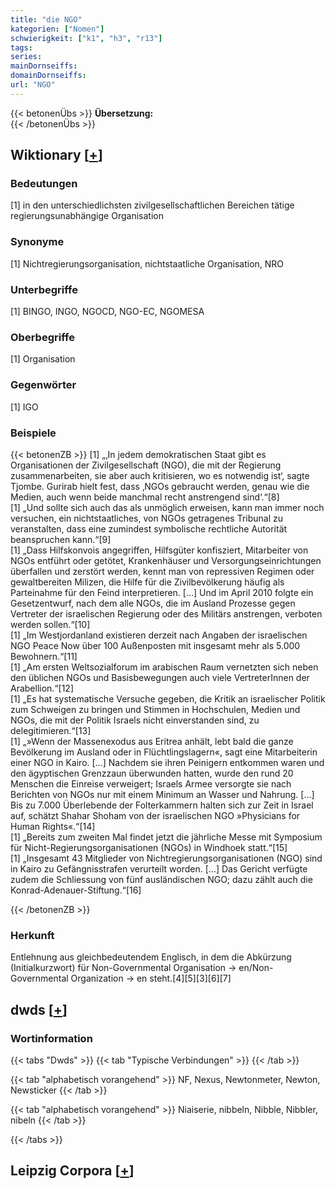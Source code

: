 ```yaml
---
title: "die NGO"
kategorien: ["Nomen"]
schwierigkeit: ["k1", "h3", "r13"]
tags:
series:
mainDornseiffs:
domainDornseiffs:
url: "NGO"
---
```


{{< betonenÜbs >}}
**Übersetzung:**  
{{< /betonenÜbs >}}

## Wiktionary [[+](https://de.wiktionary.org/wiki/NGO)]

### Bedeutungen
[1] in den unterschiedlichsten zivilgesellschaftlichen Bereichen tätige regierungsunabhängige Organisation  

### Synonyme
[1] Nichtregierungsorganisation, nichtstaatliche Organisation, NRO  

### Unterbegriffe
[1] BINGO, INGO, NGOCD, NGO-EC, NGOMESA  

### Oberbegriffe
[1] Organisation  

### Gegenwörter
[1] IGO  

### Beispiele
{{< betonenZB >}}
[1] „‚In jedem demokratischen Staat gibt es Organisationen der Zivilgesellschaft (NGO), die mit der Regierung zusammenarbeiten, sie aber auch kritisieren, wo es notwendig ist‘, sagte Tjombe. Gurirab hielt fest, dass ‚NGOs gebraucht werden, genau wie die Medien, auch wenn beide manchmal recht anstrengend sind‘.“[8]  
[1] „Und sollte sich auch das als unmöglich erweisen, kann man immer noch versuchen, ein nichtstaatliches, von NGOs getragenes Tribunal zu veranstalten, dass eine zumindest symbolische rechtliche Autorität beanspruchen kann.“[9]  
[1] „Dass Hilfskonvois angegriffen, Hilfsgüter konfisziert, Mitarbeiter von NGOs entführt oder getötet, Krankenhäuser und Versorgungseinrichtungen überfallen und zerstört werden, kennt man von repressiven Regimen oder gewaltbereiten Milizen, die Hilfe für die Zivilbevölkerung häufig als Parteinahme für den Feind interpretieren. […] Und im April 2010 folgte ein Gesetzentwurf, nach dem alle NGOs, die im Ausland Prozesse gegen Vertreter der israelischen Regierung oder des Militärs anstrengen, verboten werden sollen.“[10]  
[1] „Im Westjordanland existieren derzeit nach Angaben der israelischen NGO Peace Now über 100 Außenposten mit insgesamt mehr als 5.000 Bewohnern.“[11]  
[1] „Am ersten Weltsozialforum im arabischen Raum vernetzten sich neben den üblichen NGOs und Basisbewegungen auch viele VertreterInnen der Arabellion.“[12]  
[1] „Es hat systematische Versuche gegeben, die Kritik an israelischer Politik zum Schweigen zu bringen und Stimmen in Hochschulen, Medien und NGOs, die mit der Politik Israels nicht einverstanden sind, zu delegitimieren.“[13]  
[1] „»Wenn der Massenexodus aus Eritrea anhält, lebt bald die ganze Bevölkerung im Ausland oder in Flüchtlingslagern«, sagt eine Mitarbeiterin einer NGO in Kairo. […] Nachdem sie ihren Peinigern entkommen waren und den ägyptischen Grenzzaun überwunden hatten, wurde den rund 20 Menschen die Einreise verweigert; Israels Armee versorgte sie nach Berichten von NGOs nur mit einem Minimum an Wasser und Nahrung. […] Bis zu 7.000 Überlebende der Folterkammern halten sich zur Zeit in Israel auf, schätzt Shahar Shoham von der israelischen NGO »Physicians for Human Rights«.“[14]  
[1] „Bereits zum zweiten Mal findet jetzt die jährliche Messe mit Symposium für Nicht-Regierungsorganisationen (NGOs) in Windhoek statt.“[15]  
[1] „Insgesamt 43 Mitglieder von Nichtregierungsorganisationen (NGO) sind in Kairo zu Gefängnisstrafen verurteilt worden. […] Das Gericht verfügte zudem die Schliessung von fünf ausländischen NGO; dazu zählt auch die Konrad-Adenauer-Stiftung.“[16]  

{{< /betonenZB >}}
### Herkunft
Entlehnung aus gleichbedeutendem Englisch, in dem die Abkürzung (Initialkurzwort) für Non-Governmental Organisation → en/Non-Governmental Organization → en steht.[4][5][3][6][7]  



## dwds [[+](https://www.dwds.de/wb/NGO)]

### Wortinformation
{{< tabs "Dwds" >}}
{{< tab "Typische Verbindungen" >}}
{{< /tab >}}

{{< tab "alphabetisch vorangehend" >}}
NF, Nexus, Newtonmeter, Newton, Newsticker
{{< /tab >}}

{{< tab "alphabetisch vorangehend" >}}
Niaiserie, nibbeln, Nibble, Nibbler, nibeln
{{< /tab >}}

{{< /tabs >}}

## Leipzig Corpora [[+](https://corpora.uni-leipzig.de/en/res?word=NGO&corpusId=deu_newscrawl-public_2018)]

